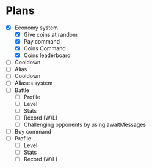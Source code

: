# Plans

* [x] Economy system
  * [x] Give coins at random
  * [x] Pay command
  * [x] Coins Command
  * [x] Coins leaderboard
* [ ] Cooldown
* [ ] Alias
* [ ] Cooldown
* [ ] Aliases system
* [ ] Battle
  * [ ] Profile
  * [ ] Level
  * [ ] Stats
  * [ ] Record (W/L)
  * [ ] Challenging opponents by using awaitMessages
* [ ] Buy command
* [ ] Profile
  * [ ] Level
  * [ ] Stats
  * [ ] Record (W/L)
